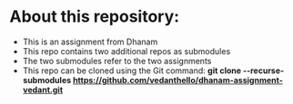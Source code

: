 # About this repository:
- This is an assignment from Dhanam
- This repo contains two additional repos as submodules
- The two submodules refer to the two assignments
- This repo can be cloned using the Git command:
  **git clone --recurse-submodules https://github.com/vedanthello/dhanam-assignment-vedant.git**